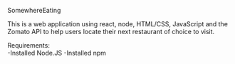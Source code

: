 SomewhereEating

This is a web application using react, node, HTML/CSS, JavaScript and the Zomato API to help users locate their next restaurant of choice to visit.

Requirements:  
-Installed Node.JS
-Installed npm
